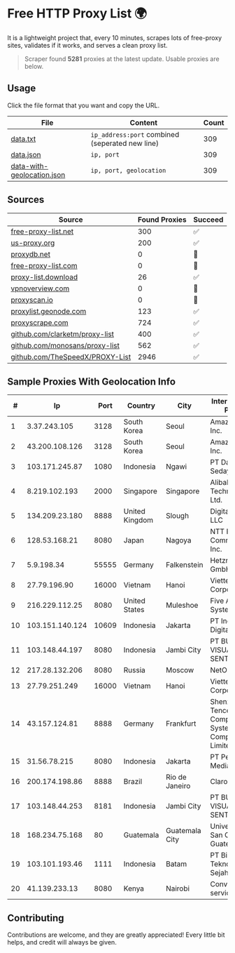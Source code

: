 
# Free HTTP Proxy List 🌍

It is a lightweight project that, every 10 minutes, scrapes lots of free-proxy sites, validates if it works, and serves a clean proxy list.


> Scraper found **5281** proxies at the latest update. Usable proxies are below.

## Usage

Click the file format that you want and copy the URL.


|File|Content|Count|
|----|-------|-----|
|[data.txt](https://raw.githubusercontent.com/themiralay/Proxy-List-World/master/data.txt)|`ip_address:port` combined (seperated new line)|309|
|[data.json](https://raw.githubusercontent.com/themiralay/Proxy-List-World/master/data.json)|`ip, port`|309|
|[data-with-geolocation.json](https://raw.githubusercontent.com/themiralay/Proxy-List-World/master/data-with-geolocation.json)|`ip, port, geolocation`|309|

## Sources

|Source|Found Proxies|Succeed|
|------|-------------|-------|
|[free-proxy-list.net](https://free-proxy-list.net)|300|✅|
|[us-proxy.org](https://www.us-proxy.org)|200|✅|
|[proxydb.net](http://proxydb.net)|0|🚫|
|[free-proxy-list.com](https://free-proxy-list.com/?page=&port=&type%5B%5D=http&type%5B%5D=https&up_time=0&search=Search)|0|🚫|
|[proxy-list.download](https://www.proxy-list.download/HTTP)|26|✅|
|[vpnoverview.com](https://vpnoverview.com/privacy/anonymous-browsing/free-proxy-servers)|0|🚫|
|[proxyscan.io](https://www.proxyscan.io)|0|🚫|
|[proxylist.geonode.com](https://proxylist.geonode.com/api/proxy-list?limit=300&page=1&sort_by=lastChecked&sort_type=desc&protocols=http,https)|123|✅|
|[proxyscrape.com](https://api.proxyscrape.com/v2/?request=displayproxies&protocol=http&timeout=10000&country=all&ssl=all&anonymity=all)|724|✅|
|[github.com/clarketm/proxy-list](https://raw.githubusercontent.com/clarketm/proxy-list/master/proxy-list-raw.txt)|400|✅|
|[github.com/monosans/proxy-list](https://raw.githubusercontent.com/monosans/proxy-list/main/proxies/http.txt)|562|✅|
|[github.com/TheSpeedX/PROXY-List](https://raw.githubusercontent.com/TheSpeedX/PROXY-List/master/http.txt)|2946|✅|


## Sample Proxies With Geolocation Info

|#|Ip|Port|Country|City|Internet Service Provider|
|-|--|----|-------|----|-------------------------|
|1|3.37.243.105|3128|South Korea|Seoul|Amazon.com, Inc.|
|2|43.200.108.126|3128|South Korea|Seoul|Amazon.com, Inc.|
|3|103.171.245.87|1080|Indonesia|Ngawi|PT Data Arta Sedaya|
|4|8.219.102.193|2000|Singapore|Singapore|Alibaba (US) Technology Co., Ltd.|
|5|134.209.23.180|8888|United Kingdom|Slough|DigitalOcean, LLC|
|6|128.53.168.21|8080|Japan|Nagoya|NTT PC Communications, Inc.|
|7|5.9.198.34|55555|Germany|Falkenstein|Hetzner Online GmbH|
|8|27.79.196.90|16000|Vietnam|Hanoi|Viettel Corporation|
|9|216.229.112.25|8080|United States|Muleshoe|Five Area Systems, LLC|
|10|103.151.140.124|10609|Indonesia|Jakarta|PT Indotechno Digital Komputasi|
|11|103.148.44.197|8080|Indonesia|Jambi City|PT BUANA VISUALNET SENTRA|
|12|217.28.132.206|8080|Russia|Moscow|NetOne Rus JSC|
|13|27.79.251.249|16000|Vietnam|Hanoi|Viettel Corporation|
|14|43.157.124.81|8888|Germany|Frankfurt|Shenzhen Tencent Computer Systems Company Limited|
|15|31.56.78.215|8080|Indonesia|Jakarta|PT Perwira Media Solusi|
|16|200.174.198.86|8888|Brazil|Rio de Janeiro|Claro S.A|
|17|103.148.44.253|8181|Indonesia|Jambi City|PT BUANA VISUALNET SENTRA|
|18|168.234.75.168|80|Guatemala|Guatemala City|Universidad de San Carlos de Guatemala|
|19|103.101.193.46|1111|Indonesia|Batam|PT Bintang Teknologi Sejahtera|
|20|41.139.233.13|8080|Kenya|Nairobi|Converged services Coast|



## Contributing

Contributions are welcome, and they are greatly appreciated! Every
little bit helps, and credit will always be given.

